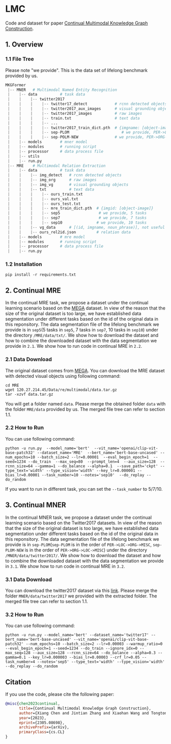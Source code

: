 # LMC
Code and dataset for paper [Continual Multimodal Knowledge Graph Construction](https://arxiv.org/pdf/2305.08698v1.pdf).

## 1. Overview

### 1.1 File Tree

Please note "we provide". This is the data set of lifelong benchmark provided by us.

```python
MKGFormer
 |-- MNER	# Multimodal Named Entity Recognition
 |    |-- data          # task data
 |    |    |-- twitter2017
 |    |    |    |-- twitter17_detect            # rcnn detected objects
 |    |    |    |-- twitter2017_aux_images      # visual grounding objects
 |    |    |    |-- twitter2017_images          # raw images
 |    |    |    |-- train.txt                   # text data
 |    |    |    |-- ...
 |    |    |    |-- twitter2017_train_dict.pth  # {imgname: [object-image]}
 |    |    |    |-- sep-PLOM					   # we provide, PER->LOC->ORG->MISC
 |    |    |    |-- sep-POLM-NEW				# we provide, PER->ORG->LOC->MISC
 |    |-- models        # mner model
 |    |-- modules       # running script
 |    |-- processor     # data process file
 |    |-- utils
 |    |-- run.py
 |-- MRE    # Multimodal Relation Extraction
 |    |-- data          # task data
 |    |    |-- img_detect   # rcnn detected objects
 |    |    |-- img_org      # raw images
 |    |    |-- img_vg       # visual grounding objects
 |    |    |-- txt          # text data
 |    |    |    |-- ours_train.txt
 |    |    |    |-- ours_val.txt
 |    |    |    |-- ours_test.txt
 |    |    |    |-- mre_train_dict.pth  # {imgid: [object-image]}
 |    |    |    |-- sep5				 # we provide, 5 tasks
 |    |    |    |-- sep7				 # we provide, 7 tasks
 |    |    |    |-- sep10				# we provide, 10 tasks
 |    |    |-- vg_data      # [(id, imgname, noun_phrase)], not useful
 |    |    |-- ours_rel2id.json         # relation data
 |    |-- models        # mre model
 |    |-- modules       # running script
 |    |-- processor     # data process file
 |    |-- run.py
```

### 1.2 Installation

```shell
pip install -r requirements.txt
```



## 2. Continual MRE
In the continual MRE task, we propose a dataset under the continual learning scenario based on the [MEGA](https://github.com/thecharm/Mega) dataset. In view of the reason that the size of the original dataset is too large, we have established data segmentation under different tasks based on the id of the original data in this reponsitory. The data segmentation file of the lifelong benchmark we provide is in `sep5`(5 tasks in `sep5`, 7 tasks in `sep7`, 10 tasks in `sep10`) under the directory `/MRE/data/txt/`. We show how to download the dataset and how to combine the downloaded dataset with the data segmentation we provide in `2.1`. We show how to run code in continual MRE in `2.2`.

### 2.1 Data Download

The original dataset comes from [MEGA](https://github.com/thecharm/Mega). You can download the MRE dataset with detected visual objects using following command:

```shell
cd MRE
wget 120.27.214.45/Data/re/multimodal/data.tar.gz
tar -xzvf data.tar.gz
```

You will get a folder named `data`. Please merge the obtained folder `data` with the folder `MRE/data` provided by us. The merged file tree can refer to section 1.1.



### 2.2 How to Run

You can use following command:

```shell
python -u run.py  --model_name='bert'  --vit_name='openai/clip-vit-base-patch32' --dataset_name='MRE'  --bert_name='bert-base-uncased' --num_epochs=10 --batch_size=2 --lr=0.00001  --eval_begin_epoch=1  --seed=1234 --do_train  --max_seq=80  --prompt_len=4  --aux_size=128  --rcnn_size=64 --gamma=1 --do_balance --alpha=0.1  --save_path='ckpt' --type_text='width' --type_vision='width' --key_lr=0.000001 --bias_lr=0.00001 --task_number=10 --notes='sep10'  --do_replay --do_random	
```

If you want to run in different task, you can set the `--task_number` to 5/7/10.



## 3. Continual MNER
In the continual MNER task, we propose a dataset under the continual learning scenario based on the Twitter2017 datasets. In view of the reason that the size of the original dataset is too large, we have established data segmentation under different tasks based on the id of the original data in this reponsitory. The data segmentation file of the lifelong benchmark we provide is in `sep-PLOM`(`sep-PLOM` is in the order of `PER->LOC->ORG->MISC`, `sep-PLOM-NEW` is in the order of `PER->ORG->LOC->MISC`) under the directory `/MNER/data/twitter2017/`. We show how to download the dataset and how to combine the downloaded dataset with the data segmentation we provide in `3.1`. We show how to run code in continual MRE in `3.2`.

### 3.1 Data Download

You can download the twitter2017 dataset via this [link](https://drive.google.com/file/d/1ogfbn-XEYtk9GpUECq1-IwzINnhKGJqy/view?usp=sharing). Please merge the folder `MNER/data/twitter2017` we provided with the extracted folder. The merged file tree can refer to section 1.1.



### 3.2 How to Run

You can use following command:

```shell
python -u run.py --model_name='bert' --dataset_name='twitter17' --bert_name='bert-base-uncased' --vit_name='openai/clip-vit-base-patch32' --num_epochs=10 --batch_size=2 --lr=0.00003 --warmup_ratio=0 --eval_begin_epoch=1 --seed=1234 --do_train --ignore_idx=0 --max_seq=128 --aux_size=128 --rcnn_size=64 --do_balance --alpha=0.3 --gamma=0.1 --key_lr=0.000003 --bias_lr=0.00003 --crf_lr=0.05 --task_number=4 --notes='sep5' --type_text='width' --type_vision='width' --do_replay --do_random
```


## Citation
If you use the code, please cite the following paper:
```bibtex
@misc{chen2023continual,
      title={Continual Multimodal Knowledge Graph Construction}, 
      author={Xiang Chen and Jintian Zhang and Xiaohan Wang and Tongtong Wu and Shumin Deng and Yongheng Wang and Luo Si and Huajun Chen and Ningyu Zhang},
      year={2023},
      eprint={2305.08698},
      archivePrefix={arXiv},
      primaryClass={cs.CL}
}
```






